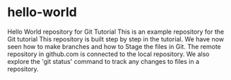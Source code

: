 # hello-world
Hello World repository for Git Tutorial
This is an example repository for the Git tutorial
This repository is built step by step in the tutorial.
We have now seen how to make branches and how to Stage the files in Git.
The remote repository in github.com is connected to the local repository.
We also explore the 'git status' command to track any changes to files in a repository.
